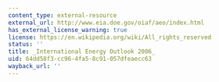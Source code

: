 ```yaml
---
content_type: external-resource
external_url: http://www.eia.doe.gov/oiaf/aeo/index.html
has_external_license_warning: true
license: https://en.wikipedia.org/wiki/All_rights_reserved
status: ''
title: _International Energy Outlook 2006_
uid: 64dd58f3-cc96-4fa5-8c91-057dfeaecc63
wayback_url: ''
---
```

